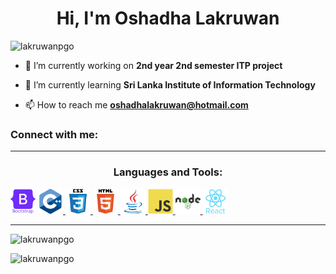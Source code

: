 <h1 align="center">Hi, I'm Oshadha Lakruwan</h1>
<p align="left"> <img src="https://komarev.com/ghpvc/?username=lakruwanpgo&label=Profile%20views&color=0e75b6&style=flat" alt="lakruwanpgo" /> </p>

- 🔭 I’m currently working on **2nd year 2nd semester ITP project**

- 🌱 I’m currently learning **Sri Lanka Institute of Information Technology**

- 📫 How to reach me **oshadhalakruwan@hotmail.com**

<h3 align="left">Connect with me:</h3>
<p align="left">
</p>

---

<h3 align="center">Languages and Tools:</h3>
<p align="center> <a href="https://getbootstrap.com" target="_blank" rel="noreferrer"> <img src="https://raw.githubusercontent.com/devicons/devicon/master/icons/bootstrap/bootstrap-plain-wordmark.svg" alt="bootstrap" width="40" height="40"/> </a> <a href="https://www.w3schools.com/cpp/" target="_blank" rel="noreferrer"> <img src="https://raw.githubusercontent.com/devicons/devicon/master/icons/cplusplus/cplusplus-original.svg" alt="cplusplus" width="40" height="40"/> </a> <a href="https://www.w3schools.com/css/" target="_blank" rel="noreferrer"> <img src="https://raw.githubusercontent.com/devicons/devicon/master/icons/css3/css3-original-wordmark.svg" alt="css3" width="40" height="40"/> </a> <a href="https://www.w3.org/html/" target="_blank" rel="noreferrer"> <img src="https://raw.githubusercontent.com/devicons/devicon/master/icons/html5/html5-original-wordmark.svg" alt="html5" width="40" height="40"/> </a> <a href="https://www.java.com" target="_blank" rel="noreferrer"> <img src="https://raw.githubusercontent.com/devicons/devicon/master/icons/java/java-original.svg" alt="java" width="40" height="40"/> </a> <a href="https://developer.mozilla.org/en-US/docs/Web/JavaScript" target="_blank" rel="noreferrer"> <img src="https://raw.githubusercontent.com/devicons/devicon/master/icons/javascript/javascript-original.svg" alt="javascript" width="40" height="40"/> </a> <a href="https://nodejs.org" target="_blank" rel="noreferrer"> <img src="https://raw.githubusercontent.com/devicons/devicon/master/icons/nodejs/nodejs-original-wordmark.svg" alt="nodejs" width="40" height="40"/> </a> <a href="https://reactjs.org/" target="_blank" rel="noreferrer"> <img src="https://raw.githubusercontent.com/devicons/devicon/master/icons/react/react-original-wordmark.svg" alt="react" width="40" height="40"/> </a> </p>

---


<p>&nbsp;<img align="left" src="https://github-readme-stats.vercel.app/api?username=lakruwanpgo&show_icons=true&locale=en" alt="lakruwanpgo" /></p>

<p><img align="left" src="https://github-readme-streak-stats.herokuapp.com/?user=lakruwanpgo&" alt="lakruwanpgo" /></p>
